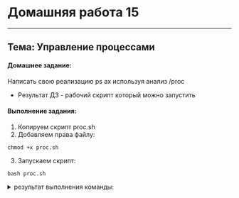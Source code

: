 # Домашняя работа 15
-------------------------------------------------

## Тема: Управление процессами 

#### Домашнее задание:

Написать свою реализацию ps ax используя анализ /proc
*  Результат ДЗ - рабочий скрипт который можно запустить   

#### Выполнение задания:

1. Копируем скрипт proc.sh
2. Добавляем права файлу: 

```
chmod +x proc.sh
```
3. Запускаем скрипт:
```
bash proc.sh
```
<details>
<summary> результат выполнения команды: </summary>

  ```
PID    | NAME                                     | STATE | USER
1      | systemd                                  | S     | root
2      | kthreadd                                 | S     | root
3      | rcu_gp                                   | I     | root
4      | rcu_par_gp                               | I     | root
5      | slub_flushwq                             | I     | root
6      | netns                                    | I     | root
8      | kworker/0:0H-events_highpri              | I     | root
10     | mm_percpu_wq                             | I     | root
11     | rcu_tasks_rude_                          | S     | root
12     | rcu_tasks_trace                          | S     | root
13     | ksoftirqd/0                              | S     | root
14     | rcu_sched                                | I     | root
15     | migration/0                              | S     | root
16     | idle_inject/0                            | S     | root
18     | cpuhp/0                                  | S     | root
19     | cpuhp/1                                  | S     | root
20     | idle_inject/1                            | S     | root
21     | migration/1                              | S     | root
22     | ksoftirqd/1                              | S     | root
24     | kworker/1:0H-events_highpri              | I     | root
25     | cpuhp/2                                  | S     | root
26     | idle_inject/2                            | S     | root
27     | migration/2                              | S     | root
28     | ksoftirqd/2                              | S     | root
30     | kworker/2:0H-events_highpri              | I     | root
31     | cpuhp/3                                  | S     | root
...
```
</details>


